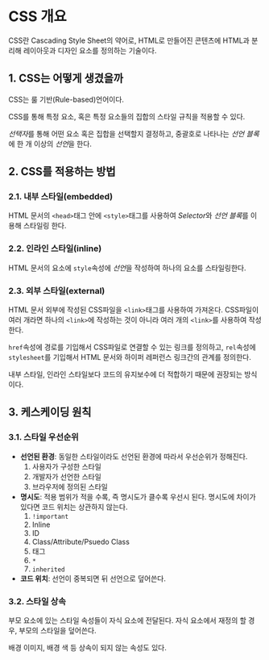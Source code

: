 # CSS 개요

CSS란 Cascading Style Sheet의 약어로, HTML로 만들어진 콘텐츠에 HTML과 분리해 레이아웃과 디자인 요소를 정의하는 기술이다.

## 1. CSS는 어떻게 생겼을까

CSS는 룰 기반(Rule-based)언어이다.

CSS를 통해 특정 요소, 혹은 특정 요소들의 집합의 스타일 규칙을 적용할 수 있다.

*선택자*를 통해 어떤 요소 혹은 집합을 선택할지 결정하고, 중괄호로 나타나는 *선언 블록*에 한 개 이상의 *선언*을 한다.

## 2. CSS를 적용하는 방법

### 2.1. 내부 스타일(embedded)

HTML 문서의 `<head>`태그 안에 `<style>`태그를 사용하여 *Selector*와 *선언 블록*를 이용해 스타일링 한다.

### 2.2. 인라인 스타일(inline)

HTML 문서의 요소에 `style`속성에 *선언*을 작성하여 하나의 요소를 스타일링한다.

### 2.3. 외부 스타일(external)

HTML 문서 외부에 작성된 CSS파일을 `<link>`태그를 사용하여 가져온다. CSS파일이 여러 개라면 하나의 `<link>`에 작성하는 것이 아니라 여러 개의 `<link>`를 사용하여 작성한다.

`href`속성에 경로를 기입해서 CSS파일로 연결할 수 있는 링크를 정의하고, `rel`속성에 `stylesheet`를 기입해서 HTML 문서와 하이퍼 레퍼런스 링크간의 관계를 정의한다.

내부 스타일, 인라인 스타일보다 코드의 유지보수에 더 적합하기 때문에 권장되는 방식이다.

## 3. 케스케이딩 원칙

### 3.1. 스타일 우선순위

- **선언된 환경**: 동일한 스타일이라도 선언된 환경에 따라서 우선순위가 정해진다.
  1. 사용자가 구성한 스타일
  2. 개발자가 선언한 스타일
  3. 브라우저에 정의된 스타일
- **명시도**: 적용 범위가 적을 수록, 즉 명시도가 클수록 우선시 된다. 명시도에 차이가 있다면 코드 위치는 상관하지 않는다.
  1. `!important`
  2. Inline
  3. ID
  4. Class/Attribute/Psuedo Class
  5. 태그
  6. `*`
  7. `inherited`
- **코드 위치**: 선언이 중복되면 뒤 선언으로 덮어쓴다.

### 3.2. 스타일 상속

부모 요소에 있는 스타일 속성들이 자식 요소에 전달된다. 자식 요소에서 재정의 할 경우, 부모의 스타일을 덮어쓴다.

배경 이미지, 배경 색 등 상속이 되지 않는 속성도 있다.
